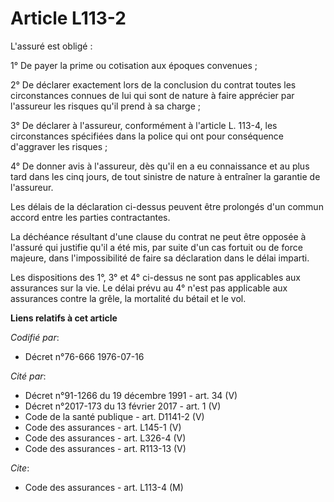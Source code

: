 # Article L113-2

L'assuré est obligé :

1° De payer la prime ou cotisation aux époques convenues ;

2° De déclarer exactement lors de la conclusion du contrat toutes les circonstances connues de lui qui sont de nature à faire
apprécier par l'assureur les risques qu'il prend à sa charge ;

3° De déclarer à l'assureur, conformément à l'article L. 113-4, les circonstances spécifiées dans la police qui ont pour
conséquence d'aggraver les risques ;

4° De donner avis à l'assureur, dès qu'il en a eu connaissance et au plus tard dans les cinq jours, de tout sinistre de
nature à entraîner la garantie de l'assureur.

Les délais de la déclaration ci-dessus peuvent être prolongés d'un commun accord entre les parties contractantes.

La déchéance résultant d'une clause du contrat ne peut être opposée à l'assuré qui justifie qu'il a été mis, par suite d'un
cas fortuit ou de force majeure, dans l'impossibilité de faire sa déclaration dans le délai imparti.

Les dispositions des 1°, 3° et 4° ci-dessus ne sont pas applicables aux assurances sur la vie. Le délai prévu au 4° n'est pas
applicable aux assurances contre la grêle, la mortalité du bétail et le vol.

**Liens relatifs à cet article**

_Codifié par_:

  - Décret n°76-666 1976-07-16

_Cité par_:

  - Décret n°91-1266 du 19 décembre 1991 - art. 34 (V)
  - Décret n°2017-173 du 13 février 2017 - art. 1 (V)
  - Code de la santé publique - art. D1141-2 (V)
  - Code des assurances - art. L145-1 (V)
  - Code des assurances - art. L326-4 (V)
  - Code des assurances - art. R113-13 (V)

_Cite_:

  - Code des assurances - art. L113-4 (M)
